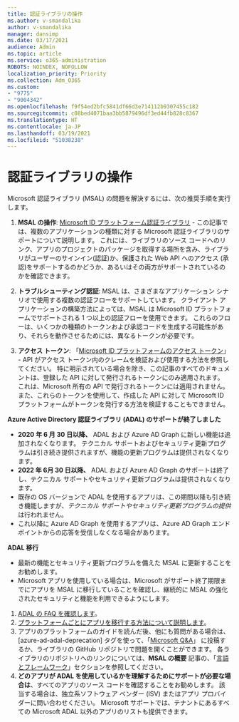 ```yaml
---
title: 認証ライブラリの操作
ms.author: v-smandalika
author: v-smandalika
manager: dansimp
ms.date: 03/17/2021
audience: Admin
ms.topic: article
ms.service: o365-administration
ROBOTS: NOINDEX, NOFOLLOW
localization_priority: Priority
ms.collection: Adm_O365
ms.custom:
- "9775"
- "9004342"
ms.openlocfilehash: f9f54ed2bfc5841df66d3e714112b9307455c182
ms.sourcegitcommit: c08bed4071baa3bb5879496df3ed44fb828c8367
ms.translationtype: HT
ms.contentlocale: ja-JP
ms.lasthandoff: 03/19/2021
ms.locfileid: "51038238"
---
```

# <a name="working-with-authentication-libraries"></a>認証ライブラリの操作

Microsoft 認証ライブラリ (MSAL) の問題を解決するには、次の推奨手順を実行します。

1. **MSAL の操作**: [Microsoft ID プラットフォーム認証ライブラリ](https://docs.microsoft.com/azure/active-directory/develop/reference-v2-libraries) - この記事では、複数のアプリケーションの種類に対する Microsoft 認証ライブラリのサポートについて説明します。 これには、ライブラリのソース コードへのリンク、アプリのプロジェクトのパッケージを取得する場所を含み、ライブラリがユーザーのサインイン(認証)か、保護された Web API へのアクセス (承認)をサポートするのかどうか、あるいはその両方がサポートされているのかを確認できます。

2. **トラブルシューティング認証**: MSAL は、さまざまなアプリケーション シナリオで使用する複数の認証フローをサポートしています。 クライアント アプリケーションの構築方法によっては、MSAL は Microsoft ID プラットフォームでサポートされる 1 つ以上の認証フローを使用できます。 これらのフローは、いくつかの種類のトークンおよび承認コードを生成する可能性があり、それらを動作させるためには、異なるトークンが必要です。

3. **アクセス トークン**: 「[Microsoft ID プラットフォームのアクセス トークン](https://docs.microsoft.com/azure/active-directory/develop/access-tokens)」 - API がアクセス トークン内のクレームを検証および使用する方法を参照してください。 特に明示されている場合を除き、この記事のすべてのドキュメントは、登録した API に対して発行されるトークンにのみ適用されます。 これは、Microsoft 所有の API で発行されるトークンには適用されません。また、これらのトークンを使用して、作成した API に対して Microsoft ID プラットフォームがトークンを発行する方法を検証することもできません。

**Azure Active Directory 認証ライブラリ (ADAL) のサポートが終了しました**

- **2020 年 6 月 30 日以降、** ADAL および Azure AD Graph に新しい機能は追加されなくなります。 テクニカル サポートおよびセキュリティ更新プログラムは引き続き提供されますが、機能の更新プログラムは提供されなくなります。
- **2022 年 6月 30 日以降、** ADAL および Azure AD Graph のサポートは終了し、テクニカル サポートやセキュリティ更新プログラムは提供されなくなります。
- 既存の OS バージョンで ADAL を使用するアプリは、この期間以降も引き続き機能しますが、*テクニカル サポートやセキュリティ更新プログラムの提供* は行われません。
- これ以降に Azure AD Graph を使用するアプリは、Azure AD Graph エンドポイントからの応答を受信しなくなる場合があります。

**ADAL 移行**

- 最新の機能とセキュリティ更新プログラムを備えた MSAL に更新することをお勧めします。
- Microsoft アプリを使用している場合は、Microsoft がサポート終了期限までにアプリを MSAL に移行していることを確認し、継続的に MSAL の強化されたセキュリティと機能を利用できるようにします。

1. [ADAL の FAQ を確認します](https://docs.microsoft.com/azure/active-directory/develop/msal-migration#frequently-asked-questions-faq)。
2. [プラットフォームごとにアプリを移行する方法について説明します](https://docs.microsoft.com/azure/active-directory/develop/msal-migration#migration-guidance)。
3. アプリのプラットフォームのガイドを読んだ後、他にも質問がある場合は、[azure-ad-adal-deprecation] タグを使って、「[Microsoft Q&A](https://docs.microsoft.com/answers/topics/azure-ad-adal-deprecation.html)」 に投稿するか、ライブラリの GitHub リポジトリで問題を開くことができます。 各ライブラリのリポジトリへのリンクについては、**MSAL の概要** 記事の、「[言語とフレームワーク](https://docs.microsoft.com/azure/active-directory/develop/msal-overview#languages-and-frameworks)」セクションを参照してください。
4. **どのアプリが ADAL を使用しているかを理解するためにサポートが必要な場合は**、すべてのアプリのソース コードを確認することをお勧めします。 該当する場合は、独立系ソフトウェア ベンダー (ISV) またはアプリ プロバイダーに問い合わせください。 Microsoft サポートでは、テナントにあるすべての Microsoft ADAL 以外のアプリのリストも提供できます。







